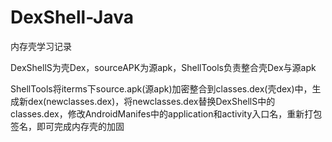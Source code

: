 # DexShell-Java

内存壳学习记录

DexShellS为壳Dex，sourceAPK为源apk，ShellTools负责整合壳Dex与源apk

ShellTools将iterms下source.apk(源apk)加密整合到classes.dex(壳dex)中，生成新dex(newclasses.dex)，将newclasses.dex替换DexShellS中的classes.dex，修改AndroidManifes中的application和activity入口名，重新打包签名，即可完成内存壳的加固